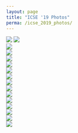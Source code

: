 ```yaml
---
layout: page
title: "ICSE '19 Photos"
perma: /icse_2019_photos/
---
```


![](./workshop_photos/P4280001.JPG)
![](./workshop_photos/P4280006.JPG)  
![](./workshop_photos/P4280016.JPG)  
![](./workshop_photos/P4280024.JPG)  
![](./workshop_photos/P4280026.JPG)  
![](./workshop_photos/P4280034.JPG)  
![](./workshop_photos/P4280048.JPG)  
![](./workshop_photos/P4280049.JPG)  
![](./workshop_photos/P4280057.JPG)  
![](./workshop_photos/P4280075.JPG)  
![](./workshop_photos/P4280091.JPG)  
![](./workshop_photos/P4280096.JPG)  
![](./workshop_photos/P4280101.JPG)  
![](./workshop_photos/P4280103.JPG)  
![](./workshop_photos/P4280109.JPG)  
![](./workshop_photos/P4280012.JPG)   
